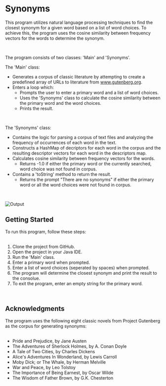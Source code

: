 <h1>Synonyms</h1>



<!-- Program Description -->
This program utilizes natural language processing techniques to find the closest synonym for a given word based on a list of word choices. To achieve this, the program uses the cosine similarity between frequency vectors for the words to determine the synonym.

<br>

The program consists of two classes: 'Main' and 'Synonyms'.

The 'Main' class:
- Generates a corpus of classic literature by attempting to create a predefined array of URLs to literature from www.gutenberg.org.
- Enters a loop which:
  - Prompts the user to enter a primary word and a list of word choices.
  - Uses the 'Synonyms' class to calculate the cosine similarity between the primary word and the word choices.
  - Prints the result.

<br>

The 'Synonyms' class:
- Contains the logic for parsing a corpus of text files and analyzing the frequency of occurrences of each word in the text.
- Constructs a HashMap of decriptors for each word in the corpus and the resulting descriptor vectors for each word in the descriptors map.
- Calculates cosine similarity between frequency vectors for the words.
  - Returns -1.0 if either the primary word or the currently searched, word choice was not found in corpus.
- Contains a 'toString' method to return the result.
  - Returns the prompt "There are no synonyms" if either the primary word or all the word choices were not found in corpus.

<br>

![Output](https://user-images.githubusercontent.com/96446640/236387253-1fc0f754-194b-4ede-a10e-f9dbe71e8c45.png)



<!-- Getting Started -->
<h2>Getting Started</h2>
To run this program, follow these steps:
<br><br>

1. Clone the project from GitHub.
2. Open the project in your Java IDE.
3. Run the 'Main' class.
4. Enter a primary word when prompted.
5. Enter a list of word choices (seperated by spaces) when prompted.
6. The program will determine the closest synonym and print the result to the consolue.
7. To exit the program, enter an empty string for the primary word.

<br>



<!-- Acknowledgments -->
<h2>Acknowledgments</h2>
The program uses the following eight classic novels from Project Gutenberg as the corpus for generating synonyms:
<br><br>

- Pride and Prejudice, by Jane Austen
- The Adventures of Sherlock Holmes, by A. Conan Doyle
- A Tale of Two Cities, by Charles Dickens
- Alice's Adventures In Wonderland, by Lewis Carroll
- Moby Dick; or The Whale, by Herman Melville
- War and Peace, by Leo Tolstoy
- The Importance of Being Earnest, by Oscar Wilde
- The Wisdom of Father Brown, by G.K. Chesterton
